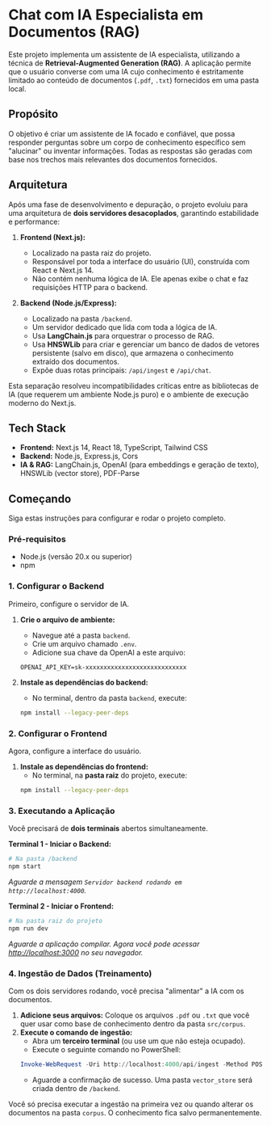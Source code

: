 # Chat com IA Especialista em Documentos (RAG)

Este projeto implementa um assistente de IA especialista, utilizando a técnica de **Retrieval-Augmented Generation (RAG)**. A aplicação permite que o usuário converse com uma IA cujo conhecimento é estritamente limitado ao conteúdo de documentos (`.pdf`, `.txt`) fornecidos em uma pasta local.

## Propósito

O objetivo é criar um assistente de IA focado e confiável, que possa responder perguntas sobre um corpo de conhecimento específico sem "alucinar" ou inventar informações. Todas as respostas são geradas com base nos trechos mais relevantes dos documentos fornecidos.

## Arquitetura

Após uma fase de desenvolvimento e depuração, o projeto evoluiu para uma arquitetura de **dois servidores desacoplados**, garantindo estabilidade e performance:

1.  **Frontend (Next.js):**
    *   Localizado na pasta raiz do projeto.
    *   Responsável por toda a interface do usuário (UI), construída com React e Next.js 14.
    *   Não contém nenhuma lógica de IA. Ele apenas exibe o chat e faz requisições HTTP para o backend.

2.  **Backend (Node.js/Express):**
    *   Localizado na pasta `/backend`.
    *   Um servidor dedicado que lida com toda a lógica de IA.
    *   Usa **LangChain.js** para orquestrar o processo de RAG.
    *   Usa **HNSWLib** para criar e gerenciar um banco de dados de vetores persistente (salvo em disco), que armazena o conhecimento extraído dos documentos.
    *   Expõe duas rotas principais: `/api/ingest` e `/api/chat`.

Esta separação resolveu incompatibilidades críticas entre as bibliotecas de IA (que requerem um ambiente Node.js puro) e o ambiente de execução moderno do Next.js.

## Tech Stack

-   **Frontend:** Next.js 14, React 18, TypeScript, Tailwind CSS
-   **Backend:** Node.js, Express.js, Cors
-   **IA & RAG:** LangChain.js, OpenAI (para embeddings e geração de texto), HNSWLib (vector store), PDF-Parse

## Começando

Siga estas instruções para configurar e rodar o projeto completo.

### Pré-requisitos
- Node.js (versão 20.x ou superior)
- npm

### 1. Configurar o Backend

Primeiro, configure o servidor de IA.

1.  **Crie o arquivo de ambiente:**
    *   Navegue até a pasta `backend`.
    *   Crie um arquivo chamado `.env`.
    *   Adicione sua chave da OpenAI a este arquivo:
      ```
      OPENAI_API_KEY=sk-xxxxxxxxxxxxxxxxxxxxxxxxxxxx
      ```

2.  **Instale as dependências do backend:**
    *   No terminal, dentro da pasta `backend`, execute:
      ```bash
      npm install --legacy-peer-deps
      ```

### 2. Configurar o Frontend

Agora, configure a interface do usuário.

1.  **Instale as dependências do frontend:**
    *   No terminal, na **pasta raiz** do projeto, execute:
      ```bash
      npm install --legacy-peer-deps
      ```

### 3. Executando a Aplicação

Você precisará de **dois terminais** abertos simultaneamente.

**Terminal 1 - Iniciar o Backend:**
```bash
# Na pasta /backend
npm start
```
*Aguarde a mensagem `Servidor backend rodando em http://localhost:4000`.*

**Terminal 2 - Iniciar o Frontend:**
```bash
# Na pasta raiz do projeto
npm run dev
```
*Aguarde a aplicação compilar. Agora você pode acessar [http://localhost:3000](http://localhost:3000) no seu navegador.*

### 4. Ingestão de Dados (Treinamento)

Com os dois servidores rodando, você precisa "alimentar" a IA com os documentos.

1.  **Adicione seus arquivos:** Coloque os arquivos `.pdf` ou `.txt` que você quer usar como base de conhecimento dentro da pasta `src/corpus`.
2.  **Execute o comando de ingestão:**
    *   Abra um **terceiro terminal** (ou use um que não esteja ocupado).
    *   Execute o seguinte comando no PowerShell:
      ```powershell
      Invoke-WebRequest -Uri http://localhost:4000/api/ingest -Method POST
      ```
    *   Aguarde a confirmação de sucesso. Uma pasta `vector_store` será criada dentro de `/backend`.

Você só precisa executar a ingestão na primeira vez ou quando alterar os documentos na pasta `corpus`. O conhecimento fica salvo permanentemente.
